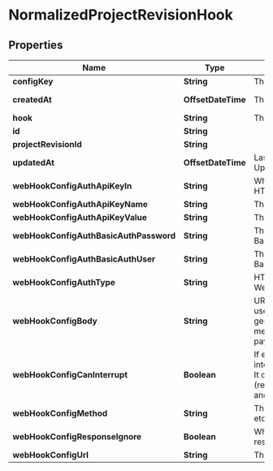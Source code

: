 

# NormalizedProjectRevisionHook


## Properties

| Name | Type | Description | Notes |
|------------ | ------------- | ------------- | -------------|
|**configKey** | **String** | The Hooks Config Key |  |
|**createdAt** | **OffsetDateTime** | The Project&#39;s Revision Creation Date |  [optional] [readonly] |
|**hook** | **String** | The Hook Type |  |
|**id** | **String** |  |  [optional] |
|**projectRevisionId** | **String** |  |  [optional] |
|**updatedAt** | **OffsetDateTime** | Last Time Project&#39;s Revision was Updated |  [optional] [readonly] |
|**webHookConfigAuthApiKeyIn** | **String** | Whether to send the API Key in the HTTP Header or as a HTTP Cookie |  [optional] |
|**webHookConfigAuthApiKeyName** | **String** | The name of the api key |  [optional] |
|**webHookConfigAuthApiKeyValue** | **String** | The value of the api key |  [optional] |
|**webHookConfigAuthBasicAuthPassword** | **String** | The password to be sent in the HTTP Basic Auth Header |  [optional] |
|**webHookConfigAuthBasicAuthUser** | **String** | The username to be sent in the HTTP Basic Auth Header |  [optional] |
|**webHookConfigAuthType** | **String** | HTTP Auth Method to use for the Web-Hook |  [optional] |
|**webHookConfigBody** | **String** | URI pointing to the JsonNet template used for Web-Hook payload generation. Only used for those HTTP methods, which support HTTP body payloads. |  [optional] |
|**webHookConfigCanInterrupt** | **Boolean** | If enabled allows the web hook to interrupt / abort the self-service flow. It only applies to certain flows (registration/verification/login/settings) and requires a valid response format. |  [optional] |
|**webHookConfigMethod** | **String** | The HTTP method to use (GET, POST, etc) for the Web-Hook |  [optional] |
|**webHookConfigResponseIgnore** | **Boolean** | Whether to ignore the Web Hook response |  [optional] |
|**webHookConfigUrl** | **String** | The URL the Web-Hook should call |  [optional] |



